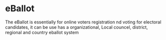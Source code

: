 # eBallot
The eBallot is essentially for online voters registration nd voting for electoral candidates, it can be use has a organizational, Local councel, district, regional and country eballot system
